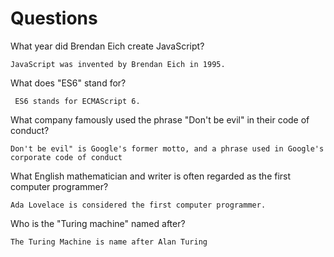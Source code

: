 # Questions

What year did Brendan Eich create JavaScript?

```
JavaScript was invented by Brendan Eich in 1995. 
```

What does "ES6" stand for?

```
 ES6 stands for ECMAScript 6. 
```

What company famously used the phrase "Don't be evil" in their code of conduct?

```
Don't be evil" is Google's former motto, and a phrase used in Google's corporate code of conduct
```

What English mathematician and writer is often regarded as the first computer programmer?

```
Ada Lovelace is considered the first computer programmer.
```

Who is the "Turing machine" named after?

```
The Turing Machine is name after Alan Turing
```
